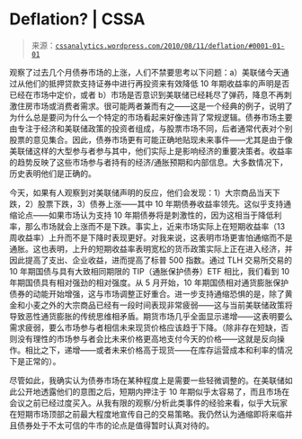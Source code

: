 <!--yml

category: 未分类

date: 2024-05-12 18:19:45

-->

# Deflation? | CSSA

> 来源：[`cssanalytics.wordpress.com/2010/08/11/deflation/#0001-01-01`](https://cssanalytics.wordpress.com/2010/08/11/deflation/#0001-01-01)

观察了过去几个月债券市场的上涨，人们不禁要思考以下问题：a）美联储今天通过从他们的抵押贷款支持证券中进行再投资来有效降低 10 年期收益率的声明是否已经在市场中定价，或者 b）市场是否意识到美联储已经耗尽了弹药，降息不再刺激住房市场或消费者需求。很可能两者兼而有之——这是一个经典的例子，说明了为什么总是要问为什么一个特定的市场看起来好像违背了常规逻辑。债券市场主要由专注于经济和美联储政策的投资者组成，与股票市场不同，后者通常代表对个别股票的意见集合。因此，债券市场更有可能正确地贴现未来事件——尤其是由于像美联储这样的大型参与者参与其中，他们实际上是影响经济的重要决策者。收益率的趋势反映了这些市场参与者持有的经济/通胀预期和内部信息。大多数情况下，历史表明他们是正确的。

今天，如果有人观察到对美联储声明的反应，他们会发现：1）大宗商品当天下跌，2）股票下跌，3）债券上涨——其中 10 年期债券收益率领先。这似乎支持通缩论点——如果市场认为支持 10 年期债券将是刺激性的，因为这相当于降低利率，那么市场就会上涨而不是下跌。事实上，近来市场实际上在短期收益率（13 周收益率）上升而不是下降时表现更好。对我来说，这表明市场更害怕通缩而不是通胀。这也表明，上升的短期收益率表明宽松的货币政策实际上正在进入经济，并因此提高了支出、企业收益，进而提高了标普 500 指数。通过 TLH 交易所交易的 10 年期国债与具有大致相同期限的 TIP（通胀保护债券）ETF 相比，我们看到 10 年期国债具有相对强劲的相对强度。从 5 月开始，10 年期国债相对通货膨胀保护债券的动能开始增强，这与市场调整正好重合。进一步支持通缩恐惧的是，除了黄金和小麦之外的大宗商品已经有一段时间表现非常疲弱——这与当前美联储政策将导致恶性通货膨胀的传统思维相矛盾。期货市场几乎全面显示递增——这表明要么需求疲弱，要么市场参与者相信未来现货价格应该趋于下降。（除非存在短缺，否则没有理性的市场参与者会比未来价格更高地支付今天的价格——这就是反向操作。相比之下，递增——或者未来价格高于现货——在库存运营成本和利率的情况下是正常的）。

尽管如此，我确实认为债券市场在某种程度上是需要一些轻微调整的。在美联储如此公开地透露他们的意图之后，短期内押注于 10 年期似乎太容易了，而且市场在会议之前已经过度买入。从我有限的观察/分析此类事件的经验来看，似乎大玩家在短期市场顶部之前最大程度地宣传自己的交易策略。我仍然认为通缩即将来临并且债券处于不太可信的牛市的论点是值得暂时认真对待的。
